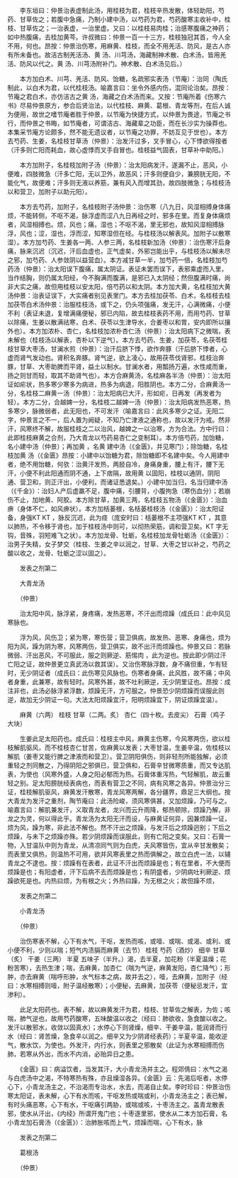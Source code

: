 <!-- { "loadSidebar": true } -->
　　李东垣曰：仲景治表虚制此汤，用桂枝为君，桂枝辛热发散，体轻助阳，芍药、甘草佐之；若腹中急痛，乃制小建中汤，以芍药为君，芍药酸寒主收补中，桂枝、甘草佐之；一治表虚，一治里虚。又曰：以桂枝易肉桂；治感寒腹痛之神药；如中热腹痛，去桂加黄芩。许叔微曰：仲景一百一十三方，桂枝独冠其首，今人全不用，何也。昂按：仲景治伤寒，用麻黄、桂枝，而全不用羌活、防风，是古人亦有所未备也。故洁古制羌活汤、黄 汤、川芎汤，海藏制神术散、白术汤，皆用羌活、防风以代之。黄 汤、川芎汤附补门。神术散、白术汤见后。）

　　本方加白术、川芎、羌活、防风、饴糖，名疏邪实表汤（节庵）：治同（陶氏制此，以白术为君，以代桂枝汤。喻嘉言曰：坐令外感内伤，混同论治矣。昂按：节庵之君白术，亦仿洁古之黄 汤，海藏之白术汤而来。又按：节庵所着《伤寒六书》尽易仲景原方，参合后贤治法，以代桂枝、麻黄、葛根、青龙等剂，在后人诚为便用，故世之嗜节庵者胜于仲景，以节庵为快捷方式，以仲景为畏途，节庵之书行，而仲景之书晦，如节庵者，可谓洁古、海藏辈之功臣，而在长沙实为操莽也。本集采节庵方论颇多，然不能无遗议者，以节庵之功罪，不妨互见于世也）。本方去芍药、生姜，名桂枝甘草汤（仲景）：治发汗过多，叉手冒心，心下悸欲得按者（汗多则亡阳而耗血，故心虚悸而叉手自冒也。桂枝益气固表，甘草补中助阳。）

　　本方加附子，名桂枝加附子汤（仲景）：治太阳病发汗，遂漏不止，恶风，小便难，四肢微急（汗多亡阳，无以卫外，故恶风；汗多则便自少，兼膀胱无阳，不能化气，故便难；汗多则无液以养筋，兼有风入而增其劲，故四肢微急；与桂枝汤以和营卫，加附子以助元阳）。

　　本方去芍药，加附子，名桂枝附子汤仲景：治伤寒（八九日，风湿相搏身体痛烦，不能转侧，不呕不渴，脉浮虚而涩八九日再经之时，邪多在里。而复身体痛烦者，风湿相搏也。烦，风也；痛，湿也；不呕不渴，里无邪也，故知风湿相搏脉浮，风也；涩，湿也，浮而涩，知寒湿但在经。与桂枝汤以解表风。加附子以散寒湿）。本方加芍药、生姜各一两、人参三两，名桂枝新加汤（仲景）：治伤寒汗后身痛，脉来沉迟（沉迟，汗后血虚也，正气虚矣，外邪岂能出乎，与桂枝汤以解未尽之邪，加芍药、人参敛阴以益营血）。本方减甘草一半，加芍药一倍，名桂枝加芍药汤（仲景）：治太阳误下腹痛，属太阴证。表证未罢而误下，表邪乘虚而入里，当作结胸，则仍属太阳经，今不胸满而腹满，是邪已入太阴经；然但腹满时痛，尚非大实之痛，故但用桂枝以安太阳，倍芍药以和太阴。本方加大黄，名桂枝加大黄汤仲景：治表证误下，大实痛者别见表里门。本方去桂加茯苓、白术，名桂枝去桂加茯苓白术汤仲景：治服桂枝汤，或下之，仍头项强痛，发无汗，心满微痛，小便不利（表证未退，复增满痛便秘，邪已内陷，故去桂枝表药不用，而用芍药、甘草以除痛，生姜以散满祛寒，白术、茯苓以生津导水，合姜枣以和胃，安内即所以攘外也）。本方加浓朴、杏仁，名桂枝加浓朴杏仁汤（仲景）：治太阳病下之微喘，表未解也（桂枝汤以解表，杏朴以下逆气）。本方去芍药、生姜，加茯苓，名茯苓桂枝甘草大枣汤，甘澜水煎（仲景）：治汗后脐下悸，欲作奔豚（汗后脐下悸者，心虚而肾气发动也。肾积名奔豚。肾气逆，欲上凌心，故用茯苓伐肾邪，桂枝治奔豚，甘草、大枣助脾而平肾，益土以制水。甘澜水者，用瓢扬万遍，水性咸而重，扬之则甘而轻，取其不助肾气也）。本方合麻黄汤，名桂麻各半汤（仲景）：治太阳证如疟状，热多寒少寒多为病进，热多为病退，阳胜阴也。本方二分，合麻黄汤一分，名桂枝二麻黄一汤（仲景）：治太阳病已大汗，形如疟，日再发（再发者为轻）。本方二分，合越婢一分，名桂枝二越婢一汤（仲景）：治太阳病发热恶寒，热多寒少，脉微弱者，此无阳也，不可发汗（喻嘉言曰：此风多寒少之证。无阳二字，仲景言之不一，后人置为阙疑，不知乃亡津液之通称也，故以发汗为戒。然非汗，风寒终不解，故服桂枝之二以治风，越婢之一以治寒，方为合法。方中行曰：此即桂枝麻黄之合剂，乃大青龙以芍药易杏仁之变制耳）。本方倍芍药，加饴糖，名小建中汤（仲景）；再加黄 ，名黄 建中汤（《金匮》，并见寒门）；除饴糖，名桂枝加黄 汤（《金匮》昂按：小建中以饴糖为君，除饴糖即不名建中矣。今人用建中者，绝不用饴糖，何欤：治黄汗发热，两胫自冷，身痛身重，腰上有汗，腰下无汗，小便不利此阳通而阴不通，上下痞隔，故用黄 以固阳，桂枝以通阴，阴阳通、营卫和，则正汗出，小便利，而诸证悉退矣。）小建中加当归，名当归建中汤（《千金》）：治妇人产后虚羸不足，腹中痛，引腰背，小腹拘急（寒伤血分）；若崩伤不止，加地黄、阿胶。本方除甘草，加黄三两，名桂枝五物汤（《金匮》）：治血痹（身体不仁，如风痹状）。本方加栝蒌根，名栝蒌桂枝汤（《金匮》）：治太阳证备，身强KT KT ，脉反沉迟，此为痉（庞安时曰：栝蒌根不主项强KT KT ，其意以肺热，不令移于肾也，加于桂枝汤中则可，以彻热荣筋，调和营卫矣。KT 字无钩，音殊，羽短难飞之状）。本方加龙骨、牡蛎，名桂枝加龙骨牡蛎汤（《金匮》）：治男子失精，女子梦交（桂枝、生姜之辛以润之，甘草、大枣之甘以补之，芍药之酸以收之，龙骨、牡蛎之涩以固之）。

　　发表之剂第二

　　大青龙汤

　　（仲景）

　　治太阳中风，脉浮紧，身疼痛，发热恶寒，不汗出而烦躁（成氏曰：此中风见寒脉也。

　　浮为风，风伤卫；紧为寒，寒伤营；营卫俱病，故发热、恶寒、身痛也，烦为阳为风，躁为阴为寒，风寒两伤，营卫俱实，故不出汗而烦躁也。仲景又曰：若脉微弱、汗出恶风，不可服此，服之则厥逆、筋惕肉 ，此为逆也。按此即少阴过汗亡阳之证，故仲景更立真武汤以救其误）。又治伤寒脉浮数，身不痛但重，乍有轻时，无少阴证者（成氏曰：此伤寒见风脉也。伤寒者身痛，此风胜，故不痛；中风者身重，此兼寒，故有轻时。风寒外甚，故不吐利厥逆，无少阴里证也。昂按：成注非也，此汤必脉浮紧浮数，烦躁无汗，方可服之。仲景恐少阴烦躁而误服此则逆，故加无少阴证一句。大法太阳烦躁宜汗，阳明烦躁宜下，阴证烦躁宜温）。

　　麻黄（六两） 桂枝 甘草（二两。炙） 杏仁（四十枚。去皮尖） 石膏（鸡子大块）

　　生姜此足太阳药也。成氏曰：桂枝主中风，麻黄主伤寒，今风寒两伤，欲以桂枝解肌驱风，而不桂枝杏仁甘苦，佐麻黄以发表；大枣甘温，生姜辛温，佐桂枝以解肌（姜枣又能行脾之津液而和营卫）。营卫阴阳俱伤，则非轻剂所能独解，必须重轻之剂同散之，乃得阴阳之邪俱已，营卫俱和，石膏辛甘微寒质重，而又专达肌表，为使也（风寒外盛，人身之阳必郁而为热。石膏体重泻热，气轻解肌，故云重轻之别。足太阳膀胱经表病也，而表有营卫之不同，病有风寒之各异。仲景治分三证，桂枝解肌驱风，麻黄发汗散寒，青龙风寒两解，各分疆界，鼎足三大纲也。按大青龙为发汗之重剂，陶节庵曰：此汤险峻，须风寒俱甚，又加烦躁，乃可与之。喻嘉言曰：解肌兼发汗，义取青龙者，龙兴而云升雨降，郁热顿除，烦躁乃解，非龙之为灵，何以得此乎。青龙汤为太阳无汗而设，与麻黄证何异，因兼烦躁一证，烦为风，躁为寒，非此法不解也。然不汗出之烦躁，与发汗后之烦躁迥别；下后之烦躁，与未下之烦躁亦殊。若少阴烦躁而误服此，则有亡阳之变矣。又曰：石膏一物，入甘温队中则为青龙，从清凉同气则为白虎，夫风寒皆伤，宜从辛甘发散矣；而表里又俱热，则温热不可用，欲并风寒表里之热而俱解之，故立白虎一法，以辅青龙之不逮也。按：烦躁有在表者，此证不汗出而烦躁是也；有在里者，不大便而烦躁是也；有阳虚者，汗下后病不去而烦躁是也；有阴盛者，少阴病吐利厥逆、烦躁欲死是也。内热曰烦，为有根之火；外热曰躁，为无根之火；故但躁不烦，

　　发表之剂第二

　　小青龙汤

　　（仲景）

　　治伤寒表不解，心下有水气，干呕，发热而咳，或噎、或喘、或渴、或利、或小便不利，少则以喘；短气内渍膈而麻黄（去节） 桂枝 芍药（酒炒） 细辛 甘草（炙） 干姜（三两） 半夏 五味子（半升。）渴，去半夏，加花粉（半夏温燥；花粉苦寒），去热生津；喘，去麻黄，加杏仁（喘为气逆，麻黄发阳，杏仁降气）；形肿，亦去麻黄（喘呼形肿，水气标本之病，故并去之），噎，去麻黄，加附子（经曰：水寒相搏则噎，附子温经散寒）；小便秘，去麻黄，加茯苓（便秘忌发汗，宜渗利）。

　　此足太阳药也。表不解，故以麻黄发汗为君，桂枝、甘草佐之解表，为佐；咳喘，肺气逆也，故用芍药酸寒，五味酸温以收之（经曰：肺欲收，急食酸以收之。发汗以散邪水，收敛以固真水）；水停心下则肾燥，细辛、干姜辛温，能润肾而行水（经曰：肾苦燥，急食辛以润之。细辛又为少阴肾经表药）；半夏辛温，能收逆气，散水饮，为使也。外发汗，内行水，则表里之邪散矣（此证为水寒相搏而伤肺，若寒从外出，而水不内消，必贻异日之患。

　　《金匮》曰：病溢饮者，当发其汗，大小青龙汤并主之。程郊倩曰：水气之渴与白虎汤中之渴，不特寒热有殊，亦且燥湿各异。《金匮》云：先渴后呕者，水停心下，小青龙汤主之，不治渴而专治水，水去，而渴自止矣。李时珍曰：仲景治伤寒太阳证，表未解，心下有水而咳，干呕发热或喘或利，小青龙汤主之；表已解，有时头痛恶寒，心下有水，干呕痛引两胁，或喘或咳，十枣汤主之。盖青龙散表邪，使水从汗出，《内经》所谓开鬼门也；十枣逐里邪，使水从二本方加石膏，名小青龙加石膏汤（《金匮》）：治肺胀咳而上气，烦躁而喘，心下有水，脉

　　发表之剂第二

　　葛根汤

　　（仲景）

